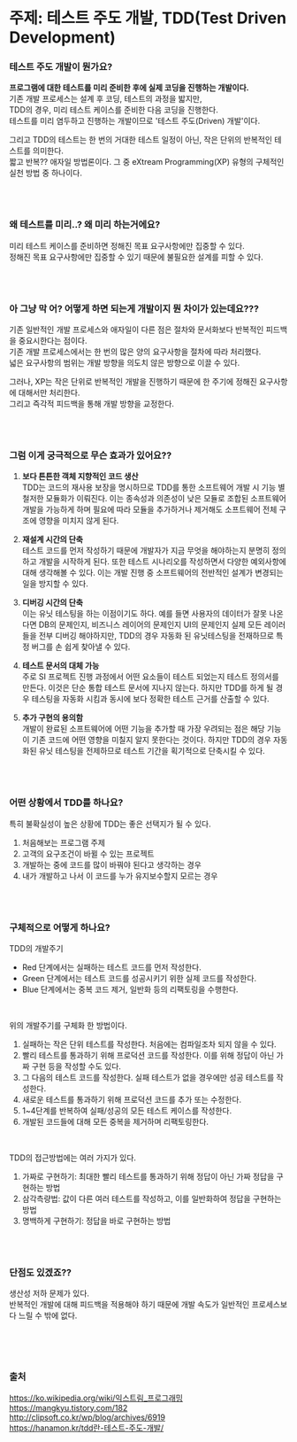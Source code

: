 # 주제: 테스트 주도 개발, TDD(Test Driven Development)
### 테스트 주도 개발이 뭔가요?
**프로그램에 대한 테스트를 미리 준비한 후에 실제 코딩을 진행하는 개발이다.**  
기존 개발 프로세스는 설계 후 코딩, 테스트의 과정을 밟지만,  
TDD의 경우, 미리 테스트 케이스를 준비한 다음 코딩을 진행한다.  
테스트를 미리 염두하고 진행하는 개발이므로 '테스트 주도(Driven) 개발'이다.  

그리고 TDD의 테스트는 한 번의 거대한 테스트 일정이 아닌, 작은 단위의 반복적인 테스트를 의미한다.  
짧고 반복?? 애자일 방법론이다. 그 중 eXtream Programming(XP) 유형의 구체적인 실천 방법 중 하나이다.

<br>
<br>

### 왜 테스트를 미리..? 왜 미리 하는거에요?
미리 테스트 케이스를 준비하면 정해진 목표 요구사항에만 집중할 수 있다.  
정해진 목표 요구사항에만 집중할 수 있기 때문에 불필요한 설계를 피할 수 있다.  

<br>
<br>

### 아 그냥 막 어? 어떻게 하면 되는게 개발이지 뭔 차이가 있는데요???
기존 일반적인 개발 프로세스와 애자일이 다른 점은 절차와 문서화보다 반복적인 피드백을 중요시한다는 점이다.  
기존 개발 프로세스에서는 한 번의 많은 양의 요구사항을 절차에 따라 처리했다.  
넓은 요구사항의 범위는 개발 방향을 의도치 않은 방향으로 이끌 수 있다.  

그러나, XP는 작은 단위로 반복적인 개발을 진행하기 때문에 한 주기에 정해진 요구사항에 대해서만 처리한다.  
그리고 즉각적 피드백을 통해 개발 방향을 교정한다.  

<br>
<br>

### 그럼 이게 궁극적으로 무슨 효과가 있어요??
1. **보다 튼튼한 객체 지향적인 코드 생산**  
TDD는 코드의 재사용 보장을 명시하므로 TDD를 통한 소프트웨어 개발 시 기능 별 철저한 모듈화가 이뤄진다. 이는 종속성과 의존성이 낮은 모듈로 조합된 소프트웨어 개발을 가능하게 하며 필요에 따라 모듈을 추가하거나 제거해도 소프트웨어 전체 구조에 영향을 미치지 않게 된다.  

2. **재설계 시간의 단축**  
테스트 코드를 먼저 작성하기 때문에 개발자가 지금 무엇을 해야하는지 분명히 정의하고 개발을 시작하게 된다. 또한 테스트 시나리오를 작성하면서 다양한 예외사항에 대해 생각해볼 수 있다. 이는 개발 진행 중 소프트웨어의 전반적인 설계가 변경되는 일을 방지할 수 있다.  

3. **디버깅 시간의 단축**  
이는 유닛 테스팅을 하는 이점이기도 하다. 예를 들면 사용자의 데이터가 잘못 나온다면 DB의 문제인지, 비즈니스 레이어의 문제인지 UI의 문제인지 실제 모든 레이러들을 전부 디버깅 해야하지만, TDD의 경우 자동화 된 유닛테스팅을 전재하므로 특정 버그를 손 쉽게 찾아낼 수 있다.  

4. **테스트 문서의 대체 가능**  
주로 SI 프로젝트 진행 과정에서 어떤 요소들이 테스트 되었는지 테스트 정의서를 만든다. 이것은 단순 통합 테스트 문서에 지나지 않는다. 하지만 TDD를 하게 될 경우 테스팅을 자동화 시킴과 동시에 보다 정확한 테스트 근거를 산출할 수 있다.  

5. **추가 구현의 용의함**  
개발이 완료된 소프트웨어에 어떤 기능을 추가할 때 가장 우려되는 점은 해당 기능이 기존 코드에 어떤 영향을 미칠지 알지 못한다는 것이다. 하지만 TDD의 경우 자동화된 유닛 테스팅을 전제하므로 테스트 기간을 획기적으로 단축시킬 수 있다.  

<br>
<br>

### 어떤 상황에서 TDD를 하나요?
특히 불확실성이 높은 상황에 TDD는 좋은 선택지가 될 수 있다.  
1. 처음해보는 프로그램 주제
2. 고객의 요구조건이 바뀔 수 있는 프로젝트
3. 개발하는 중에 코드를 많이 바꿔야 된다고 생각하는 경우
4. 내가 개발하고 나서 이 코드를 누가 유지보수할지 모르는 경우

<br>
<br>

### 구체적으로 어떻게 하나요?
TDD의 개발주기  
- Red 단계에서는 실패하는 테스트 코드를 먼저 작성한다.  
- Green 단계에서는 테스트 코드를 성공시키기 위한 실제 코드를 작성한다.  
- Blue 단계에서는 중복 코드 제거, 일반화 등의 리팩토링을 수행한다.  
  
<br>

위의 개발주기를 구체화 한 방법이다.
1. 실패하는 작은 단위 테스트를 작성한다. 처음에는 컴파일조차 되지 않을 수 있다.
2. 빨리 테스트를 통과하기 위해 프로덕션 코드를 작성한다. 이를 위해 정답이 아닌 가짜 구현 등을 작성할 수도 있다.
3. 그 다음의 테스트 코드를 작성한다. 실패 테스트가 없을 경우에만 성공 테스트를 작성한다.
4. 새로운 테스트를 통과하기 위해 프로덕션 코드를 추가 또는 수정한다.
5. 1~4단계를 반복하여 실패/성공의 모든 테스트 케이스를 작성한다.
6. 개발된 코드들에 대해 모든 중복을 제거하며 리팩토링한다.

<br>

TDD의 접근방법에는 여러 가지가 있다.
1. 가짜로 구현하기: 최대한 빨리 테스트를 통과하기 위해 정답이 아닌 가짜 정답을 구현하는 방법
2. 삼각측량법: 값이 다른 여러 테스트를 작성하고, 이를 일반화하여 정답을 구현하는 방법
3. 명백하게 구현하기: 정답을 바로 구현하는 방법

<br>
<br>

### 단점도 있겠죠??
생산성 저하 문제가 있다.  
반복적인 개발에 대해 피드백을 적용해야 하기 때문에 개발 속도가 일반적인 프로세스보다 느릴 수 밖에 없다.  

<br>
<br>
<br>

### 출처
https://ko.wikipedia.org/wiki/익스트림_프로그래밍  
https://mangkyu.tistory.com/182  
http://clipsoft.co.kr/wp/blog/archives/6919  
https://hanamon.kr/tdd란-테스트-주도-개발/  
